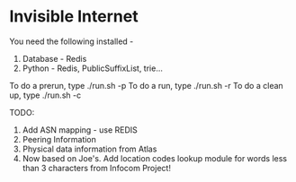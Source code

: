 Invisible Internet
==================

You need the following installed - 

1) Database - Redis
2) Python - Redis, PublicSuffixList, trie...

To do a prerun, type ./run.sh -p
To do a run, type ./run.sh -r
To do a clean up, type ./run.sh -c

TODO:
1) Add ASN mapping - use REDIS
2) Peering Information
3) Physical data information from Atlas
4) Now based on Joe's. Add location codes lookup module for words less than 3 characters from Infocom Project!
